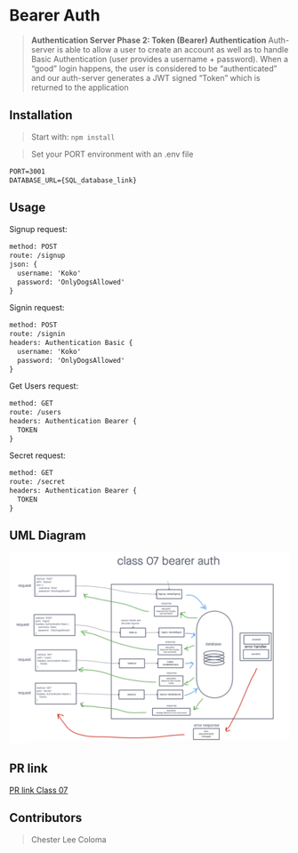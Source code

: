 # Bearer Auth

>  **Authentication Server Phase 2: Token (Bearer) Authentication** Auth-server is able to allow a user to create an account as well as to handle Basic Authentication (user provides a username + password). When a “good” login happens, the user is considered to be “authenticated” and our auth-server generates a JWT signed “Token” which is returned to the application

## Installation

> Start with: `npm install`

> Set your PORT environment with an .env file

```text
PORT=3001
DATABASE_URL={SQL_database_link}
```

## Usage

Signup request:
```text
method: POST
route: /signup
json: {
  username: 'Koko'
  password: 'OnlyDogsAllowed'
}
```

Signin request:
```text
method: POST
route: /signin
headers: Authentication Basic {
  username: 'Koko'
  password: 'OnlyDogsAllowed'
}
```

Get Users request:
```text
method: GET
route: /users
headers: Authentication Bearer {
  TOKEN
}
```

Secret request:
```text
method: GET
route: /secret
headers: Authentication Bearer {
  TOKEN
}
```

## UML Diagram
![Bearer Auth UML Diagram](./public/images/401-class-07-lab.png)

## PR link
[PR link Class 07](https://github.com/cleecoloma/bearer-auth/pull/1)

## Contributors
> Chester Lee Coloma